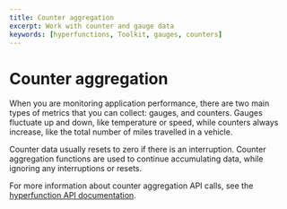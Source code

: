 ```yaml
---
title: Counter aggregation
excerpt: Work with counter and gauge data
keywords: [hyperfunctions, Toolkit, gauges, counters]
---
```


# Counter aggregation
When you are monitoring application performance, there are two main types of
metrics that you can collect: gauges, and counters. Gauges fluctuate up and
down, like temperature or speed, while counters always increase, like the total
number of miles travelled in a vehicle.

Counter data usually resets to zero if there is an interruption. Counter
aggregation functions are used to continue accumulating data, while ignoring any
interruptions or resets.

For more information about counter aggregation API calls, see the
[hyperfunction API documentation][hyperfunctions-api-counter-agg].

[hyperfunctions-api-counter-agg]: /api/:currentVersion:/hyperfunctions/counter_aggs/
